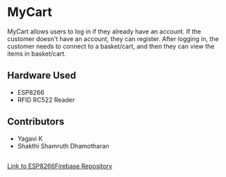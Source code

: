 # MyCart

MyCart allows users to log in if they already have an account. If the customer doesn't have an account, they can register. After logging in, the customer needs to connect to a basket/cart, and then they can view the items in basket/cart.


## Hardware Used
- ESP8266
- RFID RC522 Reader

## Contributors
- Yagavi K
- Shakthi Shamruth Dhamotharan

## 
[Link to ESP8266Firebase Repository](https://github.com/Rupakpoddar/ESP8266Firebase)
